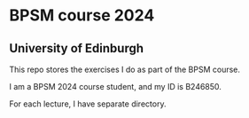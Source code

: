 # BPSM course 2024
## University of Edinburgh
This repo stores the exercises I do as part of the BPSM course.

I am a BPSM 2024 course student, and my ID is B246850.

For each lecture, I have separate directory.
